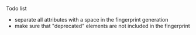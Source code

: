 Todo list
* separate all attributes with a space in the fingerprint generation
* make sure that "deprecated" elements are not included in the fingerprint